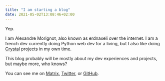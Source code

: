 ```yaml
---
title: "I am starting a blog"
date: 2021-05-02T13:08:46+02:00
---
```


Yep.

I am Alexandre Morignot, also known as erdnaxeli over the internet.
I am a french dev currently doing Python web dev for a living, but I also like doing [Crystal](https://crystal-lang.org/) projects in my own time.

This blog probably will be mostly about my dev experiences and projects, but maybe more, who knows?

You can see me on [Matrix](https://matrix.to/#/@erdnaxeli:matrix.org), [Twitter](https://twitter.com/erdnaxeli), or [GitHub](https://github.com/erdnaxeli).
